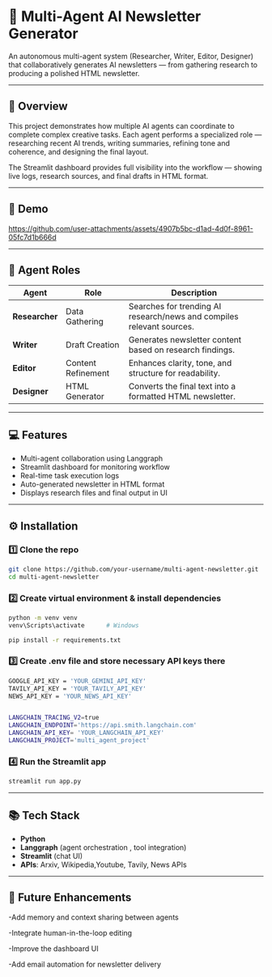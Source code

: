 # 📰 Multi-Agent AI Newsletter Generator

An autonomous multi-agent system (Researcher, Writer, Editor, Designer) that collaboratively generates AI newsletters — from gathering research to producing a polished HTML newsletter.

---

## 🚀 Overview
This project demonstrates how multiple AI agents can coordinate to complete complex creative tasks. Each agent performs a specialized role — researching recent AI trends, writing summaries, refining tone and coherence, and designing the final layout.

The Streamlit dashboard provides full visibility into the workflow — showing live logs, research sources, and final drafts in HTML format.

---

## 📸 Demo  

https://github.com/user-attachments/assets/4907b5bc-d1ad-4d0f-8961-05fc7d1b666d

---

## 🧠 Agent Roles
| Agent | Role | Description |
|-------|------|-------------|
| **Researcher** | Data Gathering | Searches for trending AI research/news and compiles relevant sources. |
| **Writer** | Draft Creation | Generates newsletter content based on research findings. |
| **Editor** | Content Refinement | Enhances clarity, tone, and structure for readability. |
| **Designer** | HTML Generator | Converts the final text into a formatted HTML newsletter. |

---

## 💻 Features
- Multi-agent collaboration using Langgraph
- Streamlit dashboard for monitoring workflow
- Real-time task execution logs
- Auto-generated newsletter in HTML format
- Displays research files and final output in UI

---
## ⚙️ Installation  

### 1️⃣ Clone the repo  
```bash
git clone https://github.com/your-username/multi-agent-newsletter.git
cd multi-agent-newsletter
```

### 2️⃣ Create virtual environment & install dependencies  
```bash
python -m venv venv
venv\Scripts\activate      # Windows

pip install -r requirements.txt
```
### 3️⃣ Create .env file and store necessary API keys there
```bash
GOOGLE_API_KEY = 'YOUR_GEMINI_API_KEY'
TAVILY_API_KEY = 'YOUR_TAVILY_API_KEY'
NEWS_API_KEY = 'YOUR_NEWS_API_KEY'


LANGCHAIN_TRACING_V2=true
LANGCHAIN_ENDPOINT='https://api.smith.langchain.com'
LANGCHAIN_API_KEY= 'YOUR_LANGCHAIN_API_KEY'
LANGCHAIN_PROJECT='multi_agent_project'


```
### 4️⃣ Run the Streamlit app  
```bash
streamlit run app.py
```

---

## 📚 Tech Stack  
- **Python**  
- **Langgraph** (agent orchestration , tool integration)  
- **Streamlit** (chat UI)  
- **APIs**: Arxiv, Wikipedia,Youtube, Tavily, News APIs  

---


## 🔮 Future Enhancements

-Add memory and context sharing between agents

-Integrate human-in-the-loop editing

-Improve the dashboard UI

-Add email automation for newsletter delivery
